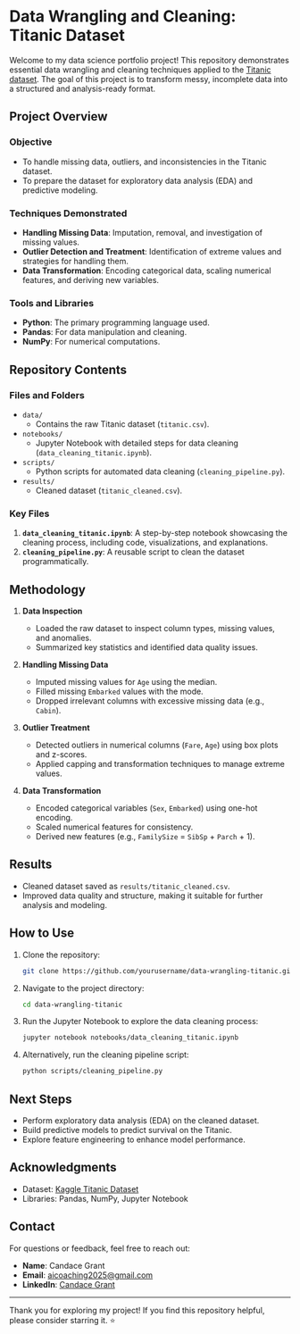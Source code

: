 # Data Wrangling and Cleaning: Titanic Dataset

Welcome to my data science portfolio project! This repository demonstrates essential data wrangling and cleaning techniques applied to the [Titanic dataset](https://www.kaggle.com/c/titanic). The goal of this project is to transform messy, incomplete data into a structured and analysis-ready format.

## Project Overview

### Objective
- To handle missing data, outliers, and inconsistencies in the Titanic dataset.
- To prepare the dataset for exploratory data analysis (EDA) and predictive modeling.

### Techniques Demonstrated
- **Handling Missing Data**: Imputation, removal, and investigation of missing values.
- **Outlier Detection and Treatment**: Identification of extreme values and strategies for handling them.
- **Data Transformation**: Encoding categorical data, scaling numerical features, and deriving new variables.

### Tools and Libraries
- **Python**: The primary programming language used.
- **Pandas**: For data manipulation and cleaning.
- **NumPy**: For numerical computations.

## Repository Contents

### Files and Folders
- `data/`
  - Contains the raw Titanic dataset (`titanic.csv`).
- `notebooks/`
  - Jupyter Notebook with detailed steps for data cleaning (`data_cleaning_titanic.ipynb`).
- `scripts/`
  - Python scripts for automated data cleaning (`cleaning_pipeline.py`).
- `results/`
  - Cleaned dataset (`titanic_cleaned.csv`).

### Key Files
1. **`data_cleaning_titanic.ipynb`**: A step-by-step notebook showcasing the cleaning process, including code, visualizations, and explanations.
2. **`cleaning_pipeline.py`**: A reusable script to clean the dataset programmatically.

## Methodology

1. **Data Inspection**
   - Loaded the raw dataset to inspect column types, missing values, and anomalies.
   - Summarized key statistics and identified data quality issues.

2. **Handling Missing Data**
   - Imputed missing values for `Age` using the median.
   - Filled missing `Embarked` values with the mode.
   - Dropped irrelevant columns with excessive missing data (e.g., `Cabin`).

3. **Outlier Treatment**
   - Detected outliers in numerical columns (`Fare`, `Age`) using box plots and z-scores.
   - Applied capping and transformation techniques to manage extreme values.

4. **Data Transformation**
   - Encoded categorical variables (`Sex`, `Embarked`) using one-hot encoding.
   - Scaled numerical features for consistency.
   - Derived new features (e.g., `FamilySize` = `SibSp` + `Parch` + 1).

## Results
- Cleaned dataset saved as `results/titanic_cleaned.csv`.
- Improved data quality and structure, making it suitable for further analysis and modeling.

## How to Use

1. Clone the repository:
   ```bash
   git clone https://github.com/yourusername/data-wrangling-titanic.git
   ```

2. Navigate to the project directory:
   ```bash
   cd data-wrangling-titanic
   ```

3. Run the Jupyter Notebook to explore the data cleaning process:
   ```bash
   jupyter notebook notebooks/data_cleaning_titanic.ipynb
   ```

4. Alternatively, run the cleaning pipeline script:
   ```bash
   python scripts/cleaning_pipeline.py
   ```

## Next Steps
- Perform exploratory data analysis (EDA) on the cleaned dataset.
- Build predictive models to predict survival on the Titanic.
- Explore feature engineering to enhance model performance.

## Acknowledgments
- Dataset: [Kaggle Titanic Dataset](https://www.kaggle.com/c/titanic)
- Libraries: Pandas, NumPy, Jupyter Notebook

## Contact
For questions or feedback, feel free to reach out:
- **Name**: Candace Grant
- **Email**: aicoaching2025@gmail.com
- **LinkedIn**: [Candace Grant](https://www.linkedin.com/in/candace215)

---

Thank you for exploring my project! If you find this repository helpful, please consider starring it. ⭐

